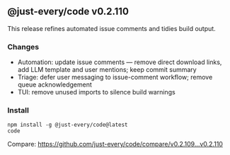 ## @just-every/code v0.2.110

This release refines automated issue comments and tidies build output.

### Changes
- Automation: update issue comments — remove direct download links, add LLM template and user mentions; keep commit summary
- Triage: defer user messaging to issue-comment workflow; remove queue acknowledgement
- TUI: remove unused imports to silence build warnings

### Install
```
npm install -g @just-every/code@latest
code
```

Compare: https://github.com/just-every/code/compare/v0.2.109...v0.2.110
